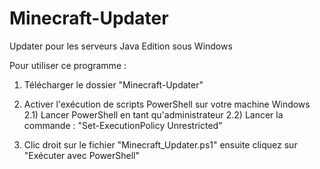 # Minecraft-Updater
Updater pour les serveurs Java Edition sous Windows

Pour utiliser ce programme :
1) Télécharger le dossier "Minecraft-Updater"

2) Activer l'exécution de scripts PowerShell sur votre machine Windows
2.1) Lancer PowerShell en tant qu'administrateur
2.2) Lancer la commande : "Set-ExecutionPolicy Unrestricted"
     
3) Clic droit sur le fichier "Minecraft_Updater.ps1" ensuite cliquez sur "Exécuter avec PowerShell"
